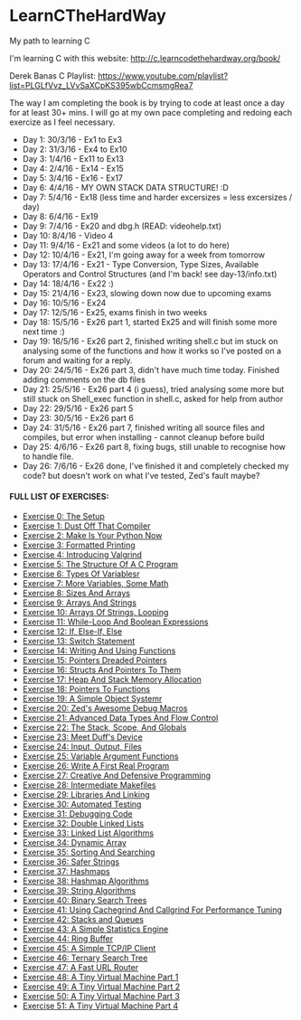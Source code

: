 # LearnCTheHardWay
My path to learning C

I'm learning C with this website: http://c.learncodethehardway.org/book/

Derek Banas C Playlist: https://www.youtube.com/playlist?list=PLGLfVvz_LVvSaXCpKS395wbCcmsmgRea7

The way I am completing the book is by trying to code at least once a day for at least 30+ mins.
I will go at my own pace completing and redoing each exercize as I feel necessary.

- Day 1: 30/3/16 - Ex1 to Ex3
- Day 2: 31/3/16 - Ex4 to Ex10
- Day 3: 1/4/16 - Ex11 to Ex13
- Day 4: 2/4/16 - Ex14 - Ex15
- Day 5: 3/4/16 - Ex16 - Ex17
- Day 6: 4/4/16 - MY OWN STACK DATA STRUCTURE! :D
- Day 7: 5/4/16 - Ex18 (less time and harder excersizes = less excersizes / day)
- Day 8: 6/4/16 - Ex19
- Day 9: 7/4/16 - Ex20 and dbg.h (READ: videohelp.txt)
- Day 10: 8/4/16 - Video 4 
- Day 11: 9/4/16 - Ex21 and some videos (a lot to do here)
- Day 12: 10/4/16 - Ex21, I'm going away for a week from tomorrow
- Day 13: 17/4/16 - Ex21 - Type Conversion, Type Sizes, Available Operators and Control Structures (and I'm back! see day-13/info.txt)
- Day 14: 18/4/16 - Ex22 :) 
- Day 15: 21/4/16 - Ex23, slowing down now due to upcoming exams
- Day 16: 10/5/16 - Ex24
- Day 17: 12/5/16 - Ex25, exams finish in two weeks
- Day 18: 15/5/16 - Ex26 part 1, started Ex25 and will finish some more next time :)
- Day 19: 16/5/16 - Ex26 part 2, finished writing shell.c but im stuck on analysing some of the functions and how it works so I've posted on a forum and waiting for a reply.
- Day 20: 24/5/16 - Ex26 part 3, didn't have much time today. Finished adding comments on the db files
- Day 21: 25/5/16 - Ex26 part 4 (i guess), tried analysing some more but still stuck on Shell_exec function in shell.c, asked for help from author 
- Day 22: 29/5/16 - Ex26 part 5
- Day 23: 30/5/16 - Ex26 part 6
- Day 24: 31/5/16 - Ex26 part 7, finished writing all source files and compiles, but error when installing - cannot cleanup before build
- Day 25: 4/6/16 - Ex26 part 8, fixing bugs, still unable to recognise how to handle file.
- Day 26: 7/6/16 - Ex26 done, I've finished it and completely checked my code? but doesn't work on what I've tested, Zed's fault maybe?

<h4>FULL LIST OF EXERCISES:</h4>
<ul>
<li><a href="http://c.learncodethehardway.org/book/ex0.html">Exercise 0: The Setup</a></li>
<li><a href="http://c.learncodethehardway.org/book/ex1.html">Exercise 1: Dust Off That Compiler</a></li>
<li><a href="http://c.learncodethehardway.org/book/ex2.html">Exercise 2: Make Is Your Python Now</a></li>
<li><a href="http://c.learncodethehardway.org/book/ex3.html">Exercise 3: Formatted Printing</a></li>
<li><a href="http://c.learncodethehardway.org/book/ex4.html">Exercise 4: Introducing Valgrind</a></li>
<li><a href="http://c.learncodethehardway.org/book/ex5.html">Exercise 5: The Structure Of A C Program</a></li>
<li><a href="http://c.learncodethehardway.org/book/ex6.html">Exercise 6: Types Of Variablesr</a></li>
<li><a href="http://c.learncodethehardway.org/book/ex7.html">Exercise 7: More Variables, Some Math</a></li>
<li><a href="http://c.learncodethehardway.org/book/ex8.html">Exercise 8: Sizes And Arrays</a></li>
<li><a href="http://c.learncodethehardway.org/book/ex9.html">Exercise 9: Arrays And Strings</a></li>
<li><a href="http://c.learncodethehardway.org/book/ex10.html">Exercise 10: Arrays Of Strings, Looping</a></li>
<li><a href="http://c.learncodethehardway.org/book/ex11.html">Exercise 11: While-Loop And Boolean Expressions</a></li>
<li><a href="http://c.learncodethehardway.org/book/ex12.html">Exercise 12: If, Else-If, Else</a></li>
<li><a href="http://c.learncodethehardway.org/book/ex13.html">Exercise 13: Switch Statement</a></li>
<li><a href="http://c.learncodethehardway.org/book/ex14.html">Exercise 14: Writing And Using Functions</a></li>
<li><a href="http://c.learncodethehardway.org/book/ex15.html">Exercise 15: Pointers Dreaded Pointers</a></li>
<li><a href="http://c.learncodethehardway.org/book/ex16.html">Exercise 16: Structs And Pointers To Them</a></li>
<li><a href="http://c.learncodethehardway.org/book/ex17.html">Exercise 17: Heap And Stack Memory Allocation</a></li>
<li><a href="http://c.learncodethehardway.org/book/ex18.html">Exercise 18: Pointers To Functions</a></li>
<li><a href="http://c.learncodethehardway.org/book/ex19.html">Exercise 19: A Simple Object Systemr</a></li>
<li><a href="http://c.learncodethehardway.org/book/ex20.html">Exercise 20: Zed's Awesome Debug Macros</a></li>
<li><a href="http://c.learncodethehardway.org/book/ex21.html">Exercise 21: Advanced Data Types And Flow Control</a></li>
<li><a href="http://c.learncodethehardway.org/book/ex22.html">Exercise 22: The Stack, Scope, And Globals</a></li>
<li><a href="http://c.learncodethehardway.org/book/ex23.html">Exercise 23: Meet Duff's Device</a></li>
<li><a href="http://c.learncodethehardway.org/book/ex24.html">Exercise 24: Input, Output, Files</a></li>
<li><a href="http://c.learncodethehardway.org/book/ex25.html">Exercise 25: Variable Argument Functions</a></li>
<li><a href="http://c.learncodethehardway.org/book/ex26.html">Exercise 26: Write A First Real Program</a></li>
<li><a href="http://c.learncodethehardway.org/book/ex27.html">Exercise 27: Creative And Defensive Programming</a></li>
<li><a href="http://c.learncodethehardway.org/book/ex28.html">Exercise 28: Intermediate Makefiles</a></li>
<li><a href="http://c.learncodethehardway.org/book/ex29.html">Exercise 29: Libraries And Linking</a></li>
<li><a href="http://c.learncodethehardway.org/book/ex30.html">Exercise 30: Automated Testing</a></li>
<li><a href="http://c.learncodethehardway.org/book/ex31.html">Exercise 31: Debugging Code</a></li>
<li><a href="http://c.learncodethehardway.org/book/ex32.html">Exercise 32: Double Linked Lists</a></li>
<li><a href="http://c.learncodethehardway.org/book/ex33.html">Exercise 33: Linked List Algorithms</a></li>
<li><a href="http://c.learncodethehardway.org/book/ex34.html">Exercise 34: Dynamic Array</a></li>
<li><a href="http://c.learncodethehardway.org/book/ex35.html">Exercise 35: Sorting And Searching</a></li>
<li><a href="http://c.learncodethehardway.org/book/ex36.html">Exercise 36: Safer Strings</a></li>
<li><a href="http://c.learncodethehardway.org/book/ex37.html">Exercise 37: Hashmaps</a></li>
<li><a href="http://c.learncodethehardway.org/book/ex38.html">Exercise 38: Hashmap Algorithms</a></li>
<li><a href="http://c.learncodethehardway.org/book/ex39.html">Exercise 39: String Algorithms</a></li>
<li><a href="http://c.learncodethehardway.org/book/ex40.html">Exercise 40: Binary Search Trees</a></li>
<li><a href="http://c.learncodethehardway.org/book/ex41.html">Exercise 41: Using Cachegrind And Callgrind For Performance Tuning</a></li>
<li><a href="http://c.learncodethehardway.org/book/ex42.html">Exercise 42: Stacks and Queues</a></li>
<li><a href="http://c.learncodethehardway.org/book/ex43.html">Exercise 43: A Simple Statistics Engine</a></li>
<li><a href="http://c.learncodethehardway.org/book/ex44.html">Exercise 44: Ring Buffer</a></li>
<li><a href="http://c.learncodethehardway.org/book/ex45.html">Exercise 45: A Simple TCP/IP Client</a></li>
<li><a href="http://c.learncodethehardway.org/book/ex46.html">Exercise 46: Ternary Search Tree</a></li>
<li><a href="http://c.learncodethehardway.org/book/ex47.html">Exercise 47: A Fast URL Router</a></li>
<li><a href="http://c.learncodethehardway.org/book/ex48.html">Exercise 48: A Tiny Virtual Machine Part 1</a></li>
<li><a href="http://c.learncodethehardway.org/book/ex49.html">Exercise 49: A Tiny Virtual Machine Part 2</a></li>
<li><a href="http://c.learncodethehardway.org/book/ex50.html">Exercise 50: A Tiny Virtual Machine Part 3</a></li>
<li><a href="http://c.learncodethehardway.org/book/ex51.html">Exercise 51: A Tiny Virtual Machine Part 4</a></li>
</ul>
